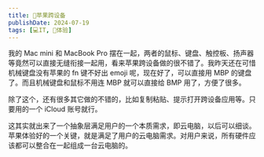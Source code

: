 ```yaml
---
title: 苹果跨设备
publishDate: 2024-07-19
tags: [💻IT, 💓体验]
---
```


我的 Mac mini 和 MacBook Pro 摆在一起，两者的鼠标、键盘、触控板、扬声器等竟然可以直接无缝衔接一起用，看来苹果跨设备做的很不错了。我昨天还在可惜机械键盘没有苹果的 fn 键不好出 emoji 呢，现在好了，可以直接用 MBP 的键盘了。而且机械键盘和鼠标不用连 MBP 就可以直接给 BMP 用了，方便了很多。

除了这个，还有很多其它做的不错的，比如复制粘贴、提示打开跨设备应用等。只要用的一个 iCloud 账号就行。

这其实就出来了一个抽象层满足用户的一个本质需求，即云电脑，以后可以细谈。苹果体验好的一个关键，就是满足了用户的云电脑需求。对用户来说，所有硬件应该都可以整合在一起组成一台云电脑的。
